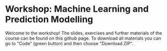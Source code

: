 # Workshop: Machine Learning and Prediction Modelling

Welcome to the workshop! The slides, exercises and further materials of the course can be found on this github page. To download all materials you can go to "Code" (green button) and then choose "Download ZIP".
